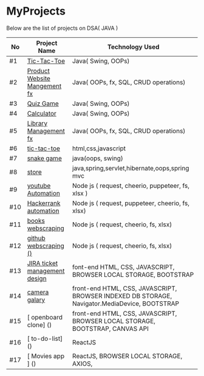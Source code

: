 # MyProjects

Below are the list of projects on DSA( JAVA )

| No   | Project Name                                                                 |  Technology Used          |
|----- |------------------------------------------------------------------------------|-------------------------|
| #1   | [Tic-Tac-Toe](https://github.com/Saqlaen/MyProjects/tree/main/java/TicTacToe)     |  Java( Swing, OOPs)     | 
| #2   | [Product Website Mangement fx](https://github.com/Saqlaen/MyProjects/tree/main/java/Product_WebsiteFX/src/main)     |  Java( OOPs, fx, SQL, CRUD operations)     |
| #3   | [Quiz Game](https://github.com/Saqlaen/MyProjects/tree/main/java/QuizGame)        |  Java( Swing, OOPs)     | 
| #4   | [Calculator](https://github.com/Saqlaen/MyProjects/tree/main/java/Calculator)     |  Java( Swing, OOPs)     | 
| #5   | [Library Management fx](https://github.com/Saqlaen/MyProjects/tree/main/java/LibraryManagementFX/LibraryMangement/src/main)     |  Java( OOPs, fx, SQL, CRUD operations)    | 
| #6 | [tic-tac-toe](https://github.com/Saqlaen/MyProjects/tree/main/HTML_CSS_JAVASCRIPT/TicTacToe(Javascript))| html,css,javascript|
| #7 | [snake game](https://github.com/Saqlaen/MyProjects/tree/main/java/SnakeGame) | java(oops, swing)|
| #8 | [store](https://github.com/Saqlaen/MyProjects/tree/main/java/productCRUD/src/main/java/productCRUD)| java,spring,servlet,hibernate,oops,spring mvc|
| #9 | [youtube Automation]()| Node js ( request, cheerio, puppeteer, fs, xlsx )|
| #10 | [Hackerrank automation]()| Node js ( request, puppeteer, cheerio, fs, xlsx) |
| #11 | [books webscraping]()|  Node js ( request, cheerio, fs, xlsx) |
| #12 | [ github webscraping () ]()| Node js ( request, cheerio, fs, xlsx) |
| #13 | [ JIRA ticket management design  ]()| font-end HTML, CSS, JAVASCRIPT, BROWSER LOCAL STORAGE, BOOTSTRAP |
| #14 | [ camera galary ]()| front-end HTML, CSS, JAVASCRIPT, BROWSER INDEXED DB STORAGE, Navigator.MediaDevice, BOOTSTRAP |
| #15 | [ openboard clone] () | front-end HTML, CSS, JAVASCRIPT, BROWSER LOCAL STORAGE, BOOTSTRAP, CANVAS API  |
| #16 | [ to-do-list] () | ReactJS |
| #17 | [ Movies app ] () | ReactJS, BROWSER LOCAL STORAGE, AXIOS,  |



